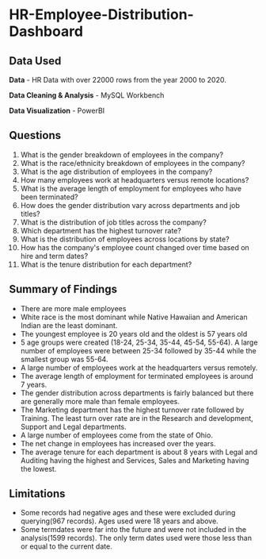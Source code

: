 # HR-Employee-Distribution-Dashboard

## Data Used

**Data** - HR Data with over 22000 rows from the year 2000 to 2020.

**Data Cleaning & Analysis** - MySQL Workbench

**Data Visualization** - PowerBI

## Questions

1. What is the gender breakdown of employees in the company?
2. What is the race/ethnicity breakdown of employees in the company?
3. What is the age distribution of employees in the company?
4. How many employees work at headquarters versus remote locations?
5. What is the average length of employment for employees who have been terminated?
6. How does the gender distribution vary across departments and job titles?
7. What is the distribution of job titles across the company?
8. Which department has the highest turnover rate?
9. What is the distribution of employees across locations by state?
10. How has the company's employee count changed over time based on hire and term dates?
11. What is the tenure distribution for each department?

## Summary of Findings
 * There are more male employees
 * White race is the most dominant while Native Hawaiian and American Indian are the least dominant.
 * The youngest employee is 20 years old and the oldest is 57 years old
 * 5 age groups were created (18-24, 25-34, 35-44, 45-54, 55-64). A large number of employees were between 25-34 followed by 35-44 while the smallest group was 55-64.
 * A large number of employees work at the headquarters versus remotely.
 * The average length of employment for terminated employees is around 7 years.
 * The gender distribution across departments is fairly balanced but there are generally more male than female employees.
 *  The Marketing department has the highest turnover rate followed by Training. The least turn over rate are in the Research and development, Support and Legal departments.
 * A large number of employees come from the state of Ohio.
 * The net change in employees has increased over the years.
 * The average tenure for each department is about 8 years with Legal and Auditing having the highest and Services, Sales and Marketing having the lowest.

## Limitations

- Some records had negative ages and these were excluded during querying(967 records). Ages used were 18 years and above.
- Some termdates were far into the future and were not included in the analysis(1599 records). The only term dates used were those less than or equal to the current date.
